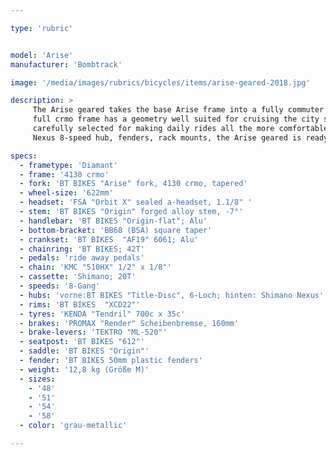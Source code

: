 ```yaml
---

type: 'rubric'


model: 'Arise'
manufacturer: 'Bombtrack'

image: '/media/images/rubrics/bicycles/items/arise-geared-2018.jpg'

description: >
     The Arise geared takes the base Arise frame into a fully commuter friendly package. The durable 
     full crmo frame has a geometry well suited for cruising the city streets. Components are 
     carefully selected for making daily rides all the more comfortable. Fitted with the Shimano 
     Nexus 8-speed hub, fenders, rack mounts, the Arise geared is ready to take on the urban jungle.

specs:
  - frametype: 'Diamant'
  - frame: '4130 crmo'
  - fork: 'BT BIKES "Arise" fork, 4130 crmo, tapered'
  - wheel-size: '622mm'
  - headset: 'FSA "Orbit X" sealed a-headset, 1.1/8" '
  - stem: 'BT BIKES "Origin" forged alloy stem, -7°'
  - handlebar: 'BT BIKES "Origin-flat"; Alu'
  - bottom-bracket: 'BB68 (BSA) square taper'
  - crankset: 'BT BIKES  "AF19" 6061; Alu'
  - chainring: 'BT BIKES; 42T'
  - pedals: 'ride away pedals'
  - chain: 'KMC "510HX" 1/2" x 1/8"'
  - cassette: 'Shimano; 20T'
  - speeds: '8-Gang'
  - hubs: 'vorne:BT BIKES "Title-Disc", 6-Loch; hinten: Shimano Nexus'
  - rims: 'BT BIKES  "XCD22"'
  - tyres: 'KENDA "Tendril" 700c x 35c'
  - brakes: 'PROMAX "Render" Scheibenbremse, 160mm'
  - brake-levers: 'TEKTRO "ML-520"'
  - seatpost: 'BT BIKES "612"'
  - saddle: 'BT BIKES "Origin"'
  - fender: 'BT BIKES 50mm plastic fenders'
  - weight: '12,8 kg (Größe M)'
  - sizes:
    - '48'
    - '51'
    - '54'
    - '58'
  - color: 'grau-metallic'

---
```

